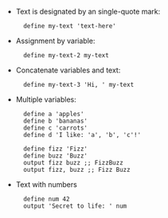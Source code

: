 * Text is designated by an single-quote mark:

        define my-text 'text-here'

* Assignment by variable:

        define my-text-2 my-text

* Concatenate variables and text:

        define my-text-3 'Hi, ' my-text

* Multiple variables:

        define a 'apples'
        define b 'bananas'
        define c 'carrots'
        define d 'I like: 'a', 'b', 'c'!'
        
        define fizz 'Fizz'
        define buzz 'Buzz'
        output fizz buzz ;; FizzBuzz
        output fizz, buzz ;; Fizz Buzz

* Text with numbers

        define num 42
        output 'Secret to life: ' num

